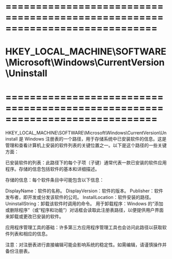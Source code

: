 



# ============================================================================= #
#     HKEY_LOCAL_MACHINE\SOFTWARE\Microsoft\Windows\CurrentVersion\Uninstall
# ============================================================================= #


HKEY_LOCAL_MACHINE\SOFTWARE\Microsoft\Windows\CurrentVersion\Uninstall 是 Windows 注册表的一个路径，用于存储系统中已安装软件的信息。这是管理和查看计算机上安装的软件列表的关键位置之一。以下是这个路径的一些关键方面：

已安装软件的列表：此路径下的每个子项（子键）通常代表一款已安装的软件应用程序。存储的信息包括软件的基本和详细描述。

存储的信息：每个软件条目中可能包含以下信息：

DisplayName：软件的名称。
DisplayVersion：软件的版本。
Publisher：软件发布者，即开发或分发该软件的公司。
InstallLocation：软件安装的路径。
UninstallString：卸载该软件时调用的命令。
用于卸载程序：Windows 的“添加或删除程序”（或“程序和功能”）对话框会读取此注册表路径，以便提供用户界面来卸载或更改已安装的软件。

应用程序管理工具的基础：许多第三方应用程序管理工具也会访问此路径以获取软件列表和相应的信息。

注意：对注册表进行直接编辑可能会影响系统的稳定性。如需编辑，请谨慎操作并备份注册表。









